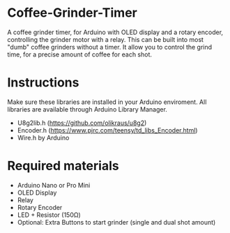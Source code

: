 # Coffee-Grinder-Timer
A coffee grinder timer, for Arduino with OLED display and a rotary encoder, controlling the grinder motor with a relay. This can be built into most "dumb" coffee grinders without a timer. It allow you to control the grind time, for a precise amount of coffee for each shot.

# Instructions
Make sure these libraries are installed in your Arduino enviroment.
All libraries are available through Arduino Library Manager.

* U8g2lib.h (https://github.com/olikraus/u8g2)
* Encoder.h (https://www.pjrc.com/teensy/td_libs_Encoder.html)
* Wire.h by Arduino

# Required materials
* Arduino Nano or Pro Mini
* OLED Display
* Relay
* Rotary Encoder
* LED + Resistor (150Ω)
* Optional: Extra Buttons to start grinder (single and dual shot amount)
